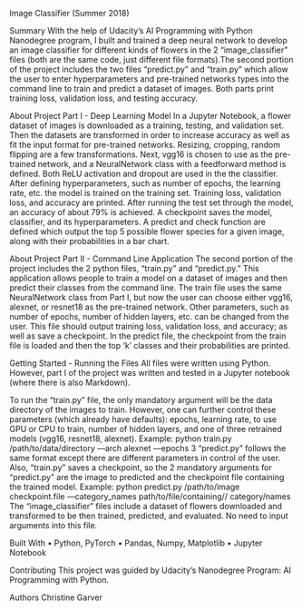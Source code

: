 Image Classifier (Summer 2018)

Summary
With the help of Udacity’s AI Programming with Python Nanodegree program, I built and trained a deep neural network to develop an image classifier for different kinds of flowers in the 2 “image_classifier” files (both are the same code, just different file formats).The second portion of the project includes the two files “predict.py” and “train.py” which allow the user to enter hyperparameters and pre-trained networks types into the command line to train and predict a dataset of images. Both parts print training loss, validation loss, and testing accuracy.

About Project Part I - Deep Learning Model
In a Jupyter Notebook, a flower dataset of images is downloaded as a training, testing, and validation set. Then the datasets are transformed in order to increase accuracy as well as fit the input format for pre-trained networks. Resizing, cropping, random flipping are a few transformations.
Next, vgg16 is chosen to use as the pre-trained network, and a NeuralNetwork class with a feedforward method is defined. Both ReLU activation and dropout are used in the the classifier. After defining hyperparameters, such as number of epochs, the learning rate, etc. the model is trained on the training set. Training loss, validation loss, and accuracy are printed. After running the test set through the model, an accuracy of about 79% is achieved.
A checkpoint saves the model, classifier, and its hyperparameters. A predict and check function are defined which output the top 5 possible flower species for a given image, along with their probabilities in a bar chart.

About Project Part II - Command Line Application
The second portion of the project includes the 2 python files, “train.py” and “predict.py.” This application allows people to train a model on a dataset of images and then predict their classes from the command line. The train file uses the same NeuralNetwork class from Part I, but now the user can choose either vgg16, alexnet, or resnet18 as the pre-trained network. Other parameters, such as number of epochs, number of hidden layers, etc. can be changed from the user. This file should output training loss, validation loss, and accuracy; as well as save a checkpoint. In the predict file, the checkpoint from the train file is loaded and then the top ‘k’ classes and their probabilities are printed.

Getting Started - Running the Files
All files were written using Python. However, part I of the project was written and tested in a Jupyter notebook (where there is also Markdown).

To run the “train.py” file, the only mandatory argument will be the data directory of the images to train. However, one can further control these parameters (which already have defaults): epochs, learning rate, to use GPU or CPU to train, number of hidden layers, and one of three retrained models (vgg16, resnet18, alexnet).
	Example: python train.py /path/to/data/directory —arch alexnet —epochs 3
“predict.py” follows the same format except there are different parameters in control of the user. Also, “train.py” saves a checkpoint, so the 2 mandatory arguments for “predict.py” are the image to predicted and the checkpoint file containing the trained model.
	Example: python predict.py /path/to/image checkpoint.file —category_names path/to/file/containing//	category/names
The “image_classifier” files include a dataset of flowers downloaded and transformed to be then trained, predicted, and evaluated. No need to input arguments into this file.

Built With
	•	Python, PyTorch
	•	Pandas, Numpy, Matplotlib
	•	Jupyter Notebook

Contributing
This project was guided by Udacity’s Nanodegree Program: AI Programming with Python.

Authors
Christine Garver


